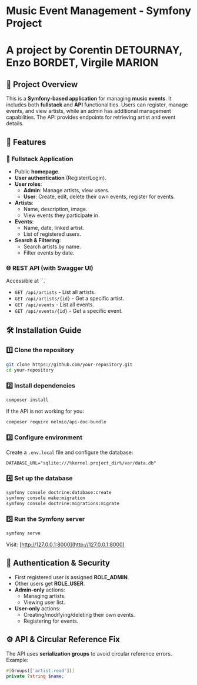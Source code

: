 # Music Event Management - Symfony Project
# A project by Corentin DETOURNAY, Enzo BORDET, Virgile MARION

## 📌 Project Overview

This is a **Symfony-based application** for managing **music events**. It includes both **fullstack** and **API** functionalities. Users can register, manage events, and view artists, while an admin has additional management capabilities. The API provides endpoints for retrieving artist and event details.

## 🚀 Features

### 🎵 Fullstack Application

- Public **homepage**.
- **User authentication** (Register/Login).
- **User roles**:
  - **Admin**: Manage artists, view users.
  - **User**: Create, edit, delete their own events, register for events.
- **Artists**:
  - Name, description, image.
  - View events they participate in.
- **Events**:
  - Name, date, linked artist.
  - List of registered users.
- **Search & Filtering**:
  - Search artists by name.
  - Filter events by date.

### 🌐 REST API (with Swagger UI)

Accessible at ``.

- `GET /api/artists` - List all artists.
- `GET /api/artists/{id}` - Get a specific artist.
- `GET /api/events` - List all events.
- `GET /api/events/{id}` - Get a specific event.

## 🛠️ Installation Guide

### **1️⃣ Clone the repository**

```sh
git clone https://github.com/your-repository.git
cd your-repository
```

### **2️⃣ Install dependencies**

```sh
composer install
```

If the API is not working for you:
```sh
composer require nelmio/api-doc-bundle
```

### **3️⃣ Configure environment**

Create a `.env.local` file and configure the database:

```env
DATABASE_URL="sqlite:///%kernel.project_dir%/var/data.db"
```

### **4️⃣ Set up the database**

```sh
symfony console doctrine:database:create
symfony console make:migration
symfony console doctrine:migrations:migrate
```

### **5️⃣ Run the Symfony server**

```sh
symfony serve
```

Visit: [http://127.0.0.1:8000](http://127.0.0.1:8000)


## 🔐 Authentication & Security

- First registered user is assigned **ROLE\_ADMIN**.
- Other users get **ROLE\_USER**.
- **Admin-only** actions:
  - Managing artists.
  - Viewing user list.
- **User-only** actions:
  - Creating/modifying/deleting their own events.
  - Registering for events.

## ⚙️ API & Circular Reference Fix

The API uses **serialization groups** to avoid circular reference errors. Example:

```php
#[Groups(['artist:read'])]
private ?string $name;
```
